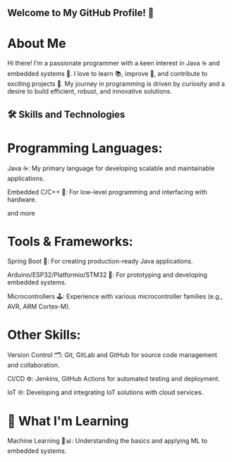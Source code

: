 ## Welcome to My GitHub Profile! 👋

# About Me

Hi there! I'm a passionate programmer with a keen interest in Java ☕ and embedded systems 🔧. I love to learn 📚, improve 🔄, and contribute to exciting projects 🚀. My journey in programming is driven by curiosity and a desire to build efficient, robust, and innovative solutions.

## 🛠️ Skills and Technologies

# Programming Languages:
Java ☕: My primary language for developing scalable and maintainable applications.

Embedded C/C++ 🔧: For low-level programming and interfacing with hardware.


and more

# Tools & Frameworks:
Spring Boot 🌱: For creating production-ready Java applications.

Arduino/ESP32/Platformio/STM32 🤖: For prototyping and developing embedded systems.

Microcontrollers 🕹️: Experience with various microcontroller families (e.g., AVR, ARM Cortex-M).


# Other Skills:
Version Control 🗂️: Git, GitLab and GitHub for source code management and collaboration.

CI/CD ⚙️: Jenkins, GitHub Actions for automated testing and deployment.

IoT 🌐: Developing and integrating IoT solutions with cloud services.


# 🌱 What I'm Learning

Machine Learning 🤖📊: Understanding the basics and applying ML to embedded systems.
